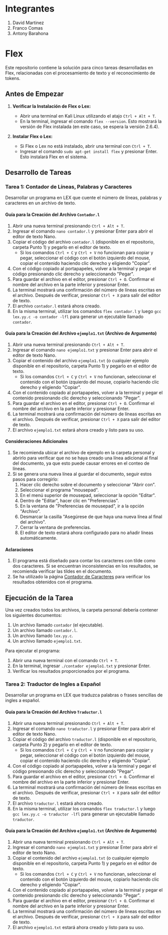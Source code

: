 # Integrantes
1. David Martinez
2. Franco Comas
3. Antony Barahona

# Flex
Este repositorio contiene la solución para cinco tareas desarrolladas en Flex, relacionadas con el procesamiento de texto y el reconocimiento de tokens.

## Antes de Empezar
1. **Verificar la Instalación de Flex o Lex:**
   - Abrir una terminal en Kali Linux utilizando el atajo `Ctrl + Alt + T`.
   - En la terminal, ingresar el comando `flex --version`. Esto mostrará la versión de Flex instalada (en este caso, se espera la versión 2.6.4).

2. **Instalar Flex o Lex:**
   - Si Flex o Lex no está instalado, abrir una terminal con `Ctrl + T`.
   - Ingresar el comando `sudo apt-get install flex` y presionar Enter. Esto instalará Flex en el sistema.

## Desarrollo de Tareas

### Tarea 1: Contador de Líneas, Palabras y Caracteres
Desarrollar un programa en LEX que cuente el número de líneas, palabras y caracteres en un archivo de texto.

#### Guía para la Creación del Archivo `Contador.l`
1. Abrir una nueva terminal presionando `Ctrl + Alt + T`.
2. Ingresar el comando `nano contador.l` y presionar Enter para abrir el editor de texto Nano.
3. Copiar el código del archivo `contador.l` (disponible en el repositorio, carpeta Punto 1) y pegarlo en el editor de texto.
   - Si los comandos `Ctrl + C` y `Ctrl + V` no funcionan para copiar y pegar, seleccionar el código con el botón izquierdo del mouse, copiar el contenido haciendo clic derecho y eligiendo "Copiar".
4. Con el código copiado al portapapeles, volver a la terminal y pegar el código presionando clic derecho y seleccionando "Pegar".
5. Para guardar el archivo en el editor, presionar `Ctrl + O`. Confirmar el nombre del archivo en la parte inferior y presionar Enter.
6. La terminal mostrará una confirmación del número de líneas escritas en el archivo. Después de verificar, presionar `Ctrl + X` para salir del editor de texto.
7. El archivo `contador.l` estará ahora creado.
8. En la misma terminal, utilizar los comandos `flex contador.l` y luego `gcc lex.yy.c -o contador -lfl` para generar un ejecutable llamado `contador`.

#### Guía para la Creación del Archivo `ejemplo1.txt` (Archivo de Argumento)
1. Abrir una nueva terminal presionando `Ctrl + Alt + T`.
2. Ingresar el comando `nano ejemplo1.txt` y presionar Enter para abrir el editor de texto Nano.
3. Copiar el contenido del archivo `ejemplo1.txt` (o cualquier ejemplo disponible en el repositorio, carpeta Punto 1) y pegarlo en el editor de texto.
   - Si los comandos `Ctrl + C` y `Ctrl + V` no funcionan, seleccionar el contenido con el botón izquierdo del mouse, copiarlo haciendo clic derecho y eligiendo "Copiar".
4. Con el contenido copiado al portapapeles, volver a la terminal y pegar el contenido presionando clic derecho y seleccionando "Pegar".
5. Para guardar el archivo en el editor, presionar `Ctrl + O`. Confirmar el nombre del archivo en la parte inferior y presionar Enter.
6. La terminal mostrará una confirmación del número de líneas escritas en el archivo. Después de verificar, presionar `Ctrl + X` para salir del editor de texto.
7. El archivo `ejemplo1.txt` estará ahora creado y listo para su uso.

#### Consideraciones Adicionales
1. Se recomienda ubicar el archivo de ejemplo en la carpeta personal y abrirlo para verificar que no se haya creado una línea adicional al final del documento, ya que esto puede causar errores en el conteo de líneas.
2. Si se genera una nueva línea al guardar el documento, seguir estos pasos para corregirlo:
   1. Hacer clic derecho sobre el documento y seleccionar "Abrir con".
   2. Seleccionar el programa "mousepad".
   3. En el menú superior de mousepad, seleccionar la opción "Editar".
   4. Dentro de "Editar", hacer clic en "Preferencias".
   5. En la ventana de "Preferencias de mousepad", ir a la opción "Archivo".
   6. Desmarcar la casilla "Asegúrese de que haya una nueva línea al final del archivo".
   7. Cerrar la ventana de preferencias.
   8. El editor de texto estará ahora configurado para no añadir líneas automáticamente.

#### Aclaraciones
1. El programa está diseñado para contar los caracteres con tilde como dos caracteres. Si se encuentran inconsistencias en los resultados, se recomienda verificar las tildes en el documento.
2. Se ha utilizado la página [Contador de Caracteres](https://www.contadordecaracteres.com/) para verificar los resultados obtenidos con el programa.

## Ejecución de la Tarea
Una vez creados todos los archivos, la carpeta personal debería contener los siguientes documentos:
1. Un archivo llamado `contador` (el ejecutable).
2. Un archivo llamado `contador.l`.
3. Un archivo llamado `lex.yy.c`.
4. Un archivo llamado `ejemplo1.txt`.

Para ejecutar el programa:
1. Abrir una nueva terminal con el comando `Ctrl + T`.
2. En la terminal, ingresar `./contador ejemplo1.txt` y presionar Enter.
3. Verificar los resultados proporcionados por el programa.

### Tarea 2: Traductor de Ingles a Español
Desarrollar un programa en LEX que traduzca palabras o frases sencillas de ingles a español.

#### Guía para la Creación del Archivo `Traductor.l`
1. Abrir una nueva terminal presionando `Ctrl + Alt + T`.
2. Ingresar el comando `nano traductor.l` y presionar Enter para abrir el editor de texto Nano.
3. Copiar el código del archivo `traductor.l` (disponible en el repositorio, carpeta Punto 2) y pegarlo en el editor de texto.
   - Si los comandos `Ctrl + C` y `Ctrl + V` no funcionan para copiar y pegar, seleccionar el código con el botón izquierdo del mouse, copiar el contenido haciendo clic derecho y eligiendo "Copiar".
4. Con el código copiado al portapapeles, volver a la terminal y pegar el código presionando clic derecho y seleccionando "Pegar".
5. Para guardar el archivo en el editor, presionar `Ctrl + O`. Confirmar el nombre del archivo en la parte inferior y presionar Enter.
6. La terminal mostrará una confirmación del número de líneas escritas en el archivo. Después de verificar, presionar `Ctrl + X` para salir del editor de texto.
7. El archivo `traductor.l` estará ahora creado.
8. En la misma terminal, utilizar los comandos `flex traductor.l` y luego `gcc lex.yy.c -o traductor -lfl` para generar un ejecutable llamado `traductor`.

#### Guía para la Creación del Archivo `ejemplo1.txt` (Archivo de Argumento)
1. Abrir una nueva terminal presionando `Ctrl + Alt + T`.
2. Ingresar el comando `nano ejemplo1.txt` y presionar Enter para abrir el editor de texto Nano.
3. Copiar el contenido del archivo `ejemplo1.txt` (o cualquier ejemplo disponible en el repositorio, carpeta Punto 1) y pegarlo en el editor de texto.
   - Si los comandos `Ctrl + C` y `Ctrl + V` no funcionan, seleccionar el contenido con el botón izquierdo del mouse, copiarlo haciendo clic derecho y eligiendo "Copiar".
4. Con el contenido copiado al portapapeles, volver a la terminal y pegar el contenido presionando clic derecho y seleccionando "Pegar".
5. Para guardar el archivo en el editor, presionar `Ctrl + O`. Confirmar el nombre del archivo en la parte inferior y presionar Enter.
6. La terminal mostrará una confirmación del número de líneas escritas en el archivo. Después de verificar, presionar `Ctrl + X` para salir del editor de texto.
7. El archivo `ejemplo1.txt` estará ahora creado y listo para su uso.
